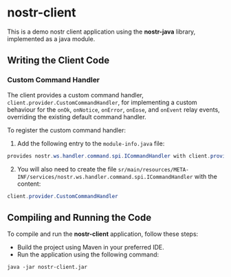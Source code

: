 
# nostr-client

This is a demo nostr client application using the **nostr-java** library, implemented as a java module.

## Writing the Client Code

### Custom Command Handler
The client provides a custom command handler, `client.provider.CustomCommandHandler`, for implementing a custom behaviour for the `onOk`, `onNotice`, `onError`, `onEose`, and `onEvent` relay events, overriding the existing default command handler.

To register the custom command handler:

1. Add the following entry to the `module-info.java` file:
```java
provides nostr.ws.handler.command.spi.ICommandHandler with client.provider.CustomCommandHandler;
```
2. You will also need to create the file `sr/main/resources/META-INF/services/nostr.ws.handler.command.spi.ICommandHandler` with the content:

```java
client.provider.CustomCommandHandler
```

## Compiling and Running the Code
To compile and run the **nostr-client** application, follow these steps:

 - Build the project using Maven in your preferred IDE.
 - Run the application using the following command:
```
java -jar nostr-client.jar 
```
